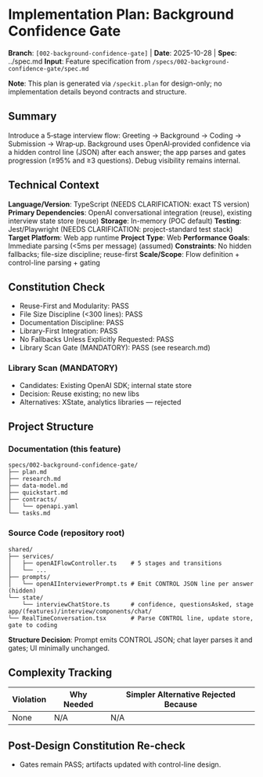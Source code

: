 # Implementation Plan: Background Confidence Gate

**Branch**: `[002-background-confidence-gate]` | **Date**: 2025-10-28 | **Spec**: ../spec.md
**Input**: Feature specification from `/specs/002-background-confidence-gate/spec.md`

**Note**: This plan is generated via `/speckit.plan` for design-only; no implementation details beyond contracts and structure.

## Summary

Introduce a 5‑stage interview flow: Greeting → Background → Coding → Submission → Wrap‑up. Background uses OpenAI‑provided confidence via a hidden control line (JSON) after each answer; the app parses and gates progression (≥95% and ≥3 questions). Debug visibility remains internal.

## Technical Context

**Language/Version**: TypeScript (NEEDS CLARIFICATION: exact TS version)
**Primary Dependencies**: OpenAI conversational integration (reuse), existing interview state store (reuse)
**Storage**: In-memory (POC default)
**Testing**: Jest/Playwright (NEEDS CLARIFICATION: project-standard test stack)
**Target Platform**: Web app runtime
**Project Type**: Web
**Performance Goals**: Immediate parsing (<5ms per message) (assumed)
**Constraints**: No hidden fallbacks; file-size discipline; reuse-first
**Scale/Scope**: Flow definition + control-line parsing + gating

## Constitution Check

- Reuse-First and Modularity: PASS
- File Size Discipline (<300 lines): PASS
- Documentation Discipline: PASS
- Library-First Integration: PASS
- No Fallbacks Unless Explicitly Requested: PASS
- Library Scan Gate (MANDATORY): PASS (see research.md)

### Library Scan (MANDATORY)
- Candidates: Existing OpenAI SDK; internal state store
- Decision: Reuse existing; no new libs
- Alternatives: XState, analytics libraries — rejected

## Project Structure

### Documentation (this feature)

```text
specs/002-background-confidence-gate/
├── plan.md
├── research.md
├── data-model.md
├── quickstart.md
├── contracts/
│   └── openapi.yaml
└── tasks.md
```

### Source Code (repository root)

```text
shared/
├── services/
│   ├── openAIFlowController.ts    # 5 stages and transitions
│   └── ...
├── prompts/
│   └── openAIInterviewerPrompt.ts # Emit CONTROL JSON line per answer (hidden)
└── state/
    └── interviewChatStore.ts      # confidence, questionsAsked, stage
app/(features)/interview/components/chat/
└── RealTimeConversation.tsx       # Parse CONTROL line, update store, gate to coding
```

**Structure Decision**: Prompt emits CONTROL JSON; chat layer parses it and gates; UI minimally unchanged.

## Complexity Tracking

| Violation | Why Needed | Simpler Alternative Rejected Because |
|-----------|------------|-------------------------------------|
| None | N/A | N/A |

## Post-Design Constitution Re-check

- Gates remain PASS; artifacts updated with control-line design.
